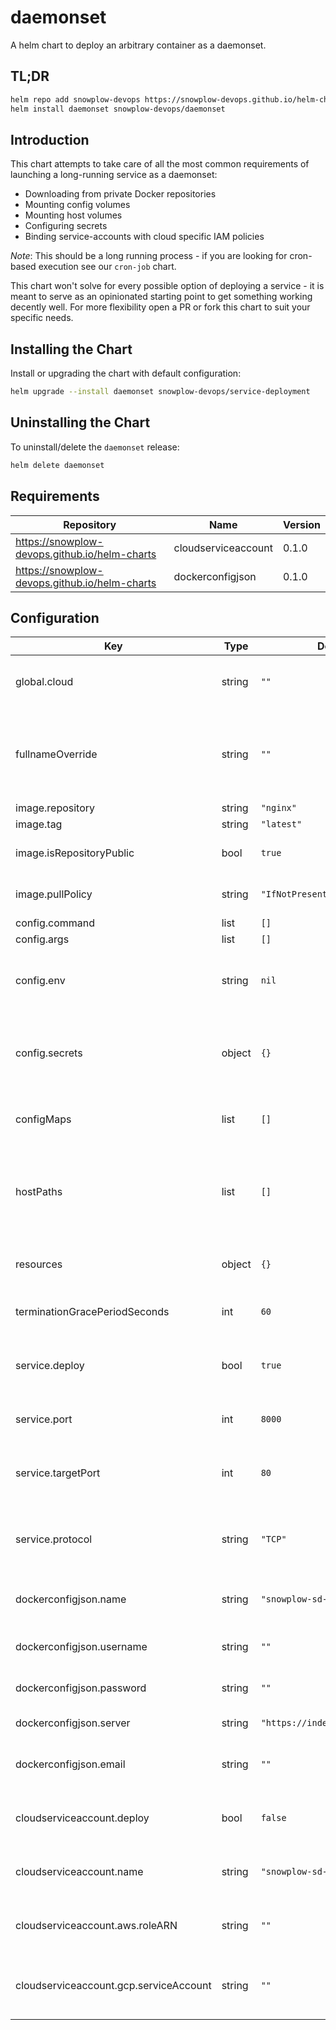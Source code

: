 # daemonset

A helm chart to deploy an arbitrary container as a daemonset.

## TL;DR

```bash
helm repo add snowplow-devops https://snowplow-devops.github.io/helm-charts
helm install daemonset snowplow-devops/daemonset
```

## Introduction

This chart attempts to take care of all the most common requirements of launching a long-running service as a daemonset:

- Downloading from private Docker repositories
- Mounting config volumes
- Mounting host volumes
- Configuring secrets
- Binding service-accounts with cloud specific IAM policies

_Note_: This should be a long running process - if you are looking for cron-based execution see our `cron-job` chart.

This chart won't solve for every possible option of deploying a service - it is meant to serve as an opinionated starting point to get something working decently well.  For more flexibility open a PR or fork this chart to suit your specific needs.

## Installing the Chart

Install or upgrading the chart with default configuration:

```bash
helm upgrade --install daemonset snowplow-devops/service-deployment
```

## Uninstalling the Chart

To uninstall/delete the `daemonset` release:

```bash
helm delete daemonset
```

## Requirements

| Repository | Name | Version |
|------------|------|---------|
| https://snowplow-devops.github.io/helm-charts | cloudserviceaccount | 0.1.0 |
| https://snowplow-devops.github.io/helm-charts | dockerconfigjson | 0.1.0 |

## Configuration

| Key | Type | Default | Description |
|-----|------|---------|-------------|
| global.cloud | string | `""` | Cloud specific bindings (options: aws, gcp) |
| fullnameOverride | string | `""` | Overrides the full-name given to the deployment resources (default: .Release.Name) |
| image.repository | string | `"nginx"` |  |
| image.tag | string | `"latest"` |  |
| image.isRepositoryPublic | bool | `true` | Whether the repository is public |
| image.pullPolicy | string | `"IfNotPresent"` | The image pullPolicy to use |
| config.command | list | `[]` |  |
| config.args | list | `[]` |  |
| config.env | string | `nil` | Map of environment variables to use within the job |
| config.secrets | object | `{}` | Map of secrets that will be exposed as environment variables within the job |
| configMaps | list | `[]` | List of config maps to mount to the deployment |
| hostPaths | list | `[]` | List of host paths to mount to the deployment (note: only allows read-only mounts) |
| resources | object | `{}` | Map of resource constraints for the service |
| terminationGracePeriodSeconds | int | `60` | Grace period for termination of the service |
| service.deploy | bool | `true` | Whether to setup service bindings (note: only NodePort is supported) |
| service.port | int | `8000` | Port to bind and expose the service on |
| service.targetPort | int | `80` | The Target Port that the actual application is being exposed on |
| service.protocol | string | `"TCP"` | Protocol that the service leverages (note: TCP or UDP) |
| dockerconfigjson.name | string | `"snowplow-sd-dockerhub"` | Name of the secret to use for the private repository |
| dockerconfigjson.username | string | `""` | Username for the private repository |
| dockerconfigjson.password | string | `""` | Password for the private repository |
| dockerconfigjson.server | string | `"https://index.docker.io/v1/"` | Repository server URL |
| dockerconfigjson.email | string | `""` | Email address for user of the private repository |
| cloudserviceaccount.deploy | bool | `false` | Whether to create a service-account |
| cloudserviceaccount.name | string | `"snowplow-sd-service-account"` | Name of the service-account to create |
| cloudserviceaccount.aws.roleARN | string | `""` | IAM Role ARN to bind to the k8s service account |
| cloudserviceaccount.gcp.serviceAccount | string | `""` | Service Account email to bind to the k8s service account |
